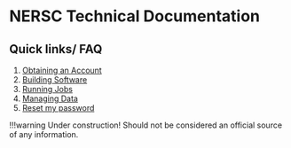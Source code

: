 # NERSC Technical Documentation

## Quick links/ FAQ

 1. [Obtaining an Account](accounts/accounts.md#obtaining-an-account)
 1. [Building Software](development/compilers.md)
 1. [Running Jobs](jobs/overview.md)
 1. [Managing Data](data/management.md)
 1. [Reset my password](accounts/passwords/index.html#forgotten-passwords)

!!!warning
	Under construction! Should not be considered an official source of any information.
